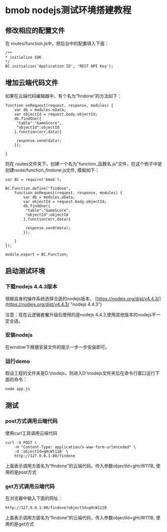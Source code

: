 # bmob nodejs测试环境搭建教程


## 修改相应的配置文件

在 routes/function.js中，把后台中的配置填入下面：

```
/**
* initialize SDK
*/
BC.initialize('Application ID', 'REST API Key');
```

## 增加云端代码文件

如果在云端代码编辑器中，有个名为“findone”的方法如下：
```
function onRequest(request, response, modules) {
    var db = modules.oData;
    var objectId = request.body.objectId;
    db.findOne({
     "table":"GameScore",
     "objectId":objectId
    },function(err,data){ 
     
     response.send(data);
    });

}           
```


则在 routes文件夹下，创建一个名为"function_函数名.js"文件，在这个例子中是创建route/function_findone.js文件, 模板如下：
```
var BC = require('bmob');

BC.Function.define("findone",
	function onRequest(request, response, modules) {
	    var db = modules.oData;
	    var objectId = request.body.objectId;
	    db.findOne({
	     "table":"GameScore",
	     "objectId":objectId
	    },function(err,data){ 
	     
	     response.send(data);
	    });
	
	}
});

module.export = BC.Function;

```

## 启动测试环境

### 下载nodejs 4.4.3版本

根据自身的操作系统选择合适的nodejs版本，
[https://nodejs.org/dist/v4.4.3/](https://nodejs.org/dist/v4.4.3/ "nodejs 4.4.3")

注意：现在云逻辑套餐升级后使用的是nodejs 4.4.3,使用其他版本的nodejs不一定合适。

### 安装nodejs

在window下根据安装文件的提示一步一步安装即可。

### 运行demo

假设工程的文件夹是D:\nodejs，则进入D:\nodejs文件夹后在命令行窗口运行下面的命令：

```
node app.js
```

## 测试

### post方式调用云端代码

使用curl工具调用云端代码

```
curl -X POST \
    -H "Content-Type: application/x-www-form-urlencoded" \
    -d 'objectId=gHcW111B' \
    http://127.0.0.1:80/findone
```

上面表示调用方面名为“findone”的云端代码，传入参数objectId=gHcW111B, 使用的是post方式

### get方式调用云端代码

在浏览器中输入下面的网址：

```
http://127.0.0.1:80/findone?objectId=gHcW111B
```

上面表示调用方面名为“findone”的云端代码，传入参数objectId=gHcW111B, 使用的是get方式